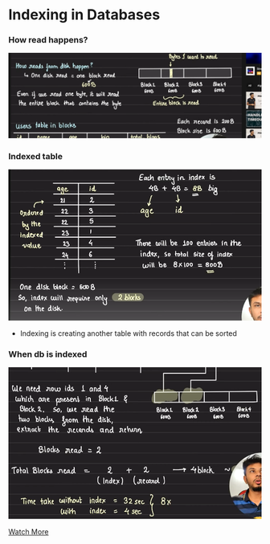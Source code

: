 # Indexing in Databases

### How read happens?

![alt text](/resources/indexdb1.png "RDS")

### Indexed table

![alt text](/resources/indexdb2.png "RDS")

- Indexing is creating another table with records that can be sorted 

### When db is indexed

![alt text](/resources/indexdb3.png "RDS")


[Watch More]()

